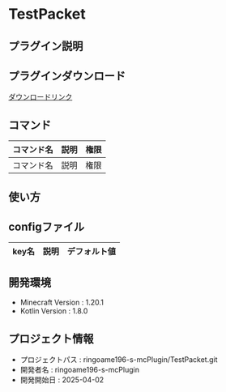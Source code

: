 # TestPacket

## プラグイン説明

## プラグインダウンロード
[ダウンロードリンク](https://github.com/ringoame196-s-mcPlugin/TestPacket/releases/latest)

## コマンド
| コマンド名   |     説明      | 権限 |
| --- | ----------- | ------- |
| コマンド名 | 説明 | 権限 |

## 使い方

## configファイル
| key名   |     説明      | デフォルト値 |
| --- | ----------- | ------- |
 
## 開発環境
- Minecraft Version : 1.20.1
- Kotlin Version : 1.8.0

## プロジェクト情報
- プロジェクトパス : ringoame196-s-mcPlugin/TestPacket.git
- 開発者名 : ringoame196-s-mcPlugin
- 開発開始日 : 2025-04-02

